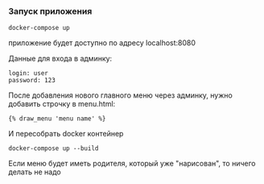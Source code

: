 ### Запуск приложения

    docker-compose up

приложение будет доступно по адресу localhost:8080

Данные для входа в админку:

    login: user
    password: 123

После добавления нового главного меню через админку, нужно добавить строчку в menu.html:

    {% draw_menu 'menu name' %}

И пересобрать docker контейнер

    docker-compose up --build

Если меню будет иметь родителя, который уже "нарисован", то ничего делать не надо
